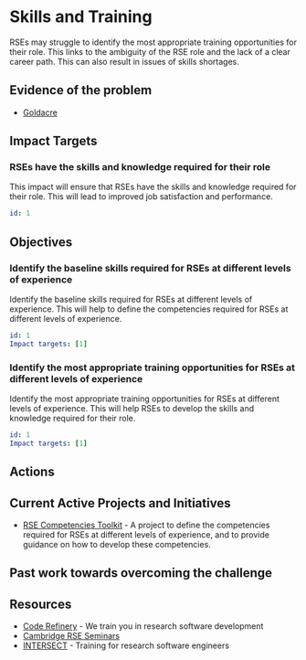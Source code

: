 # Skills and Training

RSEs may struggle to identify the most appropriate training opportunities for their role. This links to the ambiguity of the RSE role and the lack of a clear career path. This can also result in issues of skills shortages.

## Evidence of the problem

- [Goldacre](https://assets.publishing.service.gov.uk/government/uploads/system/uploads/attachment_data/file/1067053/goldacre-review-using-health-data-for-research-and-analysis.pdf)

## Impact Targets

### RSEs have the skills and knowledge required for their role

This impact will ensure that RSEs have the skills and knowledge required for their role. This will lead to improved job satisfaction and performance.

```yaml
id: 1
```

## Objectives

### Identify the baseline skills required for RSEs at different levels of experience

Identify the baseline skills required for RSEs at different levels of experience. This will help to define the competencies required for RSEs at different levels of experience.

```yaml
id: 1
Impact targets: [1]
```

### Identify the most appropriate training opportunities for RSEs at different levels of experience

Identify the most appropriate training opportunities for RSEs at different levels of experience. This will help RSEs to develop the skills and knowledge required for their role.

```yaml
id: 1
Impact targets: [1]
```

## Actions

## Current Active Projects and Initiatives

- [RSE Competencies Toolkit](https://github.com/RSEToolkit/rse-competencies-toolkit/issues) - A project to define the competencies required for RSEs at different levels of experience, and to provide guidance on how to develop these competencies.

## Past work towards overcoming the challenge

## Resources

- [Code Refinery](https://coderefinery.org/) - We train you in research software development
- [Cambridge RSE Seminars](https://rse.group.cam.ac.uk/seminars)
- [INTERSECT](https://intersect-training.org/index.html) - Training for research software engineers
